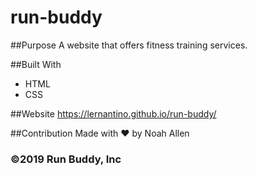 # run-buddy

##Purpose
A website that offers fitness training services.

##Built With
* HTML
* CSS

##Website 
https://lernantino.github.io/run-buddy/

##Contribution
Made with ❤️ by Noah Allen

### ©️2019 Run Buddy, Inc

